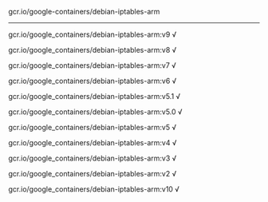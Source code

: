 gcr.io/google-containers/debian-iptables-arm 

----
gcr.io/google_containers/debian-iptables-arm:v9 √

gcr.io/google_containers/debian-iptables-arm:v8 √

gcr.io/google_containers/debian-iptables-arm:v7 √

gcr.io/google_containers/debian-iptables-arm:v6 √

gcr.io/google_containers/debian-iptables-arm:v5.1 √

gcr.io/google_containers/debian-iptables-arm:v5.0 √

gcr.io/google_containers/debian-iptables-arm:v5 √

gcr.io/google_containers/debian-iptables-arm:v4 √

gcr.io/google_containers/debian-iptables-arm:v3 √

gcr.io/google_containers/debian-iptables-arm:v2 √

gcr.io/google_containers/debian-iptables-arm:v10 √

